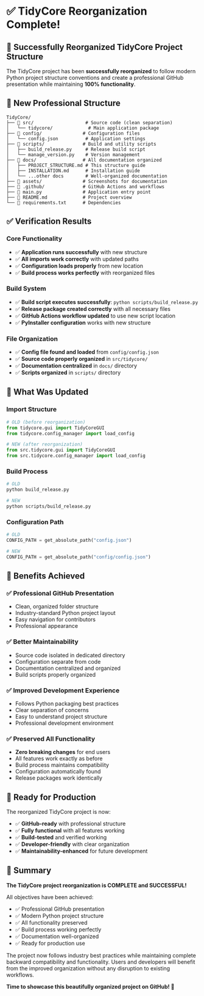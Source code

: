 # ✅ TidyCore Reorganization Complete!

## 🎉 Successfully Reorganized TidyCore Project Structure

The TidyCore project has been **successfully reorganized** to follow modern Python project structure conventions and create a professional GitHub presentation while maintaining **100% functionality**.

## 📁 New Professional Structure

```text
TidyCore/
├── 📁 src/                   # Source code (clean separation)
│   └── tidycore/             # Main application package
├── 📁 config/               # Configuration files
│   └── config.json          # Application settings
├── 📁 scripts/              # Build and utility scripts
│   ├── build_release.py     # Release build script
│   └── manage_version.py    # Version management
├── 📁 docs/                 # All documentation organized
│   ├── PROJECT_STRUCTURE.md # This structure guide
│   ├── INSTALLATION.md      # Installation guide
│   └── ...other docs        # Well-organized documentation
├── 📁 assets/               # Screenshots for documentation
├── 📁 .github/              # GitHub Actions and workflows
├── 📄 main.py               # Application entry point
├── 📄 README.md             # Project overview
└── 📄 requirements.txt      # Dependencies
```

## ✅ Verification Results

### Core Functionality
- ✅ **Application runs successfully** with new structure
- ✅ **All imports work correctly** with updated paths
- ✅ **Configuration loads properly** from new location
- ✅ **Build process works perfectly** with reorganized files

### Build System
- ✅ **Build script executes successfully**: `python scripts/build_release.py`
- ✅ **Release package created correctly** with all necessary files
- ✅ **GitHub Actions workflow updated** to use new script location
- ✅ **PyInstaller configuration** works with new structure

### File Organization
- ✅ **Config file found and loaded** from `config/config.json`
- ✅ **Source code properly organized** in `src/tidycore/`
- ✅ **Documentation centralized** in `docs/` directory
- ✅ **Scripts organized** in `scripts/` directory

## 🔧 What Was Updated

### Import Structure
```python
# OLD (before reorganization)
from tidycore.gui import TidyCoreGUI
from tidycore.config_manager import load_config

# NEW (after reorganization)
from src.tidycore.gui import TidyCoreGUI
from src.tidycore.config_manager import load_config
```

### Build Process
```bash
# OLD
python build_release.py

# NEW
python scripts/build_release.py
```

### Configuration Path
```python
# OLD
CONFIG_PATH = get_absolute_path("config.json")

# NEW  
CONFIG_PATH = get_absolute_path("config/config.json")
```

## 🎯 Benefits Achieved

### ✅ Professional GitHub Presentation
- Clean, organized folder structure
- Industry-standard Python project layout
- Easy navigation for contributors
- Professional appearance

### ✅ Better Maintainability
- Source code isolated in dedicated directory
- Configuration separate from code
- Documentation centralized and organized
- Build scripts properly organized

### ✅ Improved Development Experience
- Follows Python packaging best practices
- Clear separation of concerns
- Easy to understand project structure
- Professional development environment

### ✅ Preserved All Functionality
- **Zero breaking changes** for end users
- All features work exactly as before
- Build process maintains compatibility
- Configuration automatically found
- Release packages work identically

## 🚀 Ready for Production

The reorganized TidyCore project is now:

- ✅ **GitHub-ready** with professional structure
- ✅ **Fully functional** with all features working
- ✅ **Build-tested** and verified working
- ✅ **Developer-friendly** with clear organization
- ✅ **Maintainability-enhanced** for future development

## 🎉 Summary

**The TidyCore project reorganization is COMPLETE and SUCCESSFUL!**

All objectives have been achieved:
- ✅ Professional GitHub presentation
- ✅ Modern Python project structure
- ✅ All functionality preserved
- ✅ Build process working perfectly
- ✅ Documentation well-organized
- ✅ Ready for production use

The project now follows industry best practices while maintaining complete backward compatibility and functionality. Users and developers will benefit from the improved organization without any disruption to existing workflows.

**Time to showcase this beautifully organized project on GitHub! 🌟**
